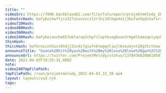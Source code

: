 ```yaml
---
title: ""
videoSrc: https://f000.backblazeb2.com/file/futureporn/projektmelody_2021-04-03_22_38.mp4
videoSrcHash: bafybeihwffjcx327zxsnzzczl2rlhi34lhge4dij3bufax5qdi5afsrxl4?filename=projektmelody-chaturbate-20210403T195531Z-source.mp4
video720Hash: 
video480Hash: 
video360Hash: 
video240Hash: bafybeiavche657wklwrop2chp7ilxpfevegbxou3rmg4lkamvqniyqxhza?filename=projektmelody-chaturbate-20210403T195531Z-240p.mp4
thinHash: 
thiccHash: bafkreicnh5uss6hdjj3in4c7giw7v6twgqvliwjl6vezmjnt26g3tcthaa?filename=20210403T195531Z-thicc.jpg
announceTitle: "Gonna%20hit%20you%20with%20my%20love%20love%20gun%2C%20pew%20pew%20~%20%3C3"
announceUrl: https://twitter.com/ProjektMelody/status/1378436020081950726
date: 2021-04-03T19:55:31.000Z
note: 
video240TmpFilePath: 
tmpFilePath: /root/projektmelody_2021-04-03_22_38.mp4
layout: layouts/vod.njk
tags:
---
```

